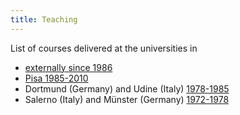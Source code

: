 ```yaml
---
title: Teaching 
---
```

List of courses delivered at the universities in
- [externally since 1986](/Curriculum/coursesexternal.pdf)
- [Pisa 1985-2010](/Curriculum/coursespisa.pdf)
- Dortmund (Germany) and Udine (Italy) [1978-1985](/Curriculum/coursesdoudine.pdf)
- Salerno (Italy) and Münster (Germany) [1972-1978](/Curriculum/coursessalernoms.pdf)